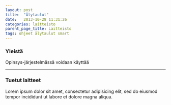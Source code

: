 ```yaml
---
layout: post
title:  "Älytaulut"
date:   2013-10-28 11:31:26
categories: laitteisto
parent_page_title: Laitteisto
tags: ohjeet älytaulut smart
---
```

### Yleistä
Opinsys-järjestelmässä voidaan käyttää

---

### Tuetut laitteet
Lorem ipsum dolor sit amet, consectetur adipisicing elit, sed do eiusmod
tempor incididunt ut labore et dolore magna aliqua.